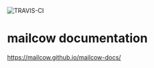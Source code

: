 ![TRAVIS-CI](https://api.travis-ci.org/mailcow/mailcow-docs.svg?branch=master)

# mailcow documentation

https://mailcow.github.io/mailcow-docs/
